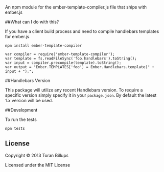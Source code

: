 
An npm module for the ember-template-compiler.js file that ships with ember.js

##What can I do with this?

If you have a client build process and need to compile handlebars templates for ember.js

    npm install ember-template-compiler

    var compiler = require('ember-template-compiler');
    var template = fs.readFileSync('foo.handlebars').toString();
    var input = compiler.precompile(template).toString();
    var output = "Ember.TEMPLATES['foo'] = Ember.Handlebars.template(" + input + ");";

##Handlebars Version

This package will utilize any recent Handlebars version. To require a specific version
simply specify it in your `package.json`. By default the latest 1.x version will be used.

##Development

To run the tests

    npm tests

## License

Copyright © 2013 Toran Billups

Licensed under the MIT License
